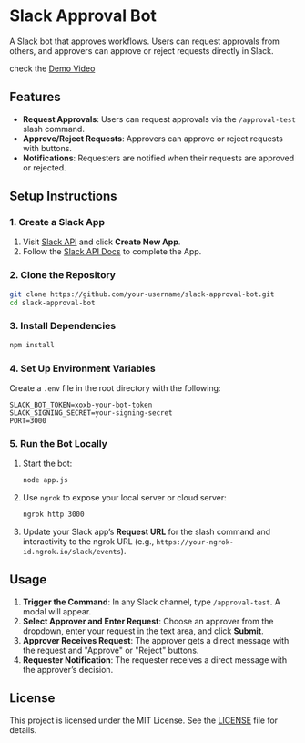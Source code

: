 # Slack Approval Bot

A Slack bot that approves workflows. Users can request approvals from others, and approvers can approve or reject requests directly in Slack.

check the [Demo Video](https://drive.google.com/file/d/1quIpGTLLEvVFGsHvJcb9_FzzIWXLTf8D/view?usp=share_link)


## Features
- **Request Approvals**: Users can request approvals via the `/approval-test` slash command.
- **Approve/Reject Requests**: Approvers can approve or reject requests with buttons.
- **Notifications**: Requesters are notified when their requests are approved or rejected.

## Setup Instructions

### 1. Create a Slack App
1. Visit [Slack API](https://api.slack.com/apps) and click **Create New App**.
2. Follow the [Slack API Docs](https://api.slack.com/docs) to complete the App.

### 2. Clone the Repository
```bash
git clone https://github.com/your-username/slack-approval-bot.git
cd slack-approval-bot
```

### 3. Install Dependencies
```bash
npm install
```

### 4. Set Up Environment Variables
Create a `.env` file in the root directory with the following:
```env
SLACK_BOT_TOKEN=xoxb-your-bot-token
SLACK_SIGNING_SECRET=your-signing-secret
PORT=3000
```

### 5. Run the Bot Locally
1. Start the bot:
   ```bash
   node app.js
   ```
2. Use `ngrok` to expose your local server or cloud server:
   ```bash
   ngrok http 3000
   ```
3. Update your Slack app’s **Request URL** for the slash command and interactivity to the ngrok URL (e.g., `https://your-ngrok-id.ngrok.io/slack/events`).

## Usage
1. **Trigger the Command**: In any Slack channel, type `/approval-test`. A modal will appear.
2. **Select Approver and Enter Request**: Choose an approver from the dropdown, enter your request in the text area, and click **Submit**.
3. **Approver Receives Request**: The approver gets a direct message with the request and "Approve" or "Reject" buttons.
4. **Requester Notification**: The requester receives a direct message with the approver’s decision.

## License
This project is licensed under the MIT License. See the [LICENSE](LICENSE) file for details.
